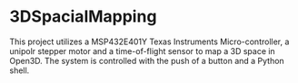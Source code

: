 # 3DSpacialMapping
This project utilizes a MSP432E401Y Texas Instruments Micro-controller, a unipolr stepper motor and a time-of-flight sensor to map a 3D space in Open3D.
The system is controlled with the push of a button and a Python shell.
